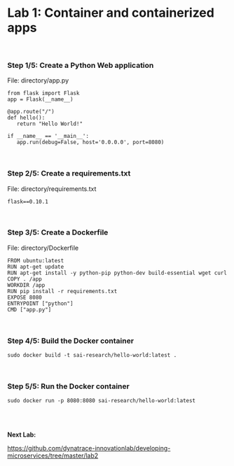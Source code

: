 # Lab 1: Container and containerized apps

<br>

### Step 1/5: Create a Python Web application

File: directory/app.py

```
from flask import Flask 
app = Flask(__name__) 

@app.route("/")
def hello(): 
   return "Hello World!"

if __name__ == '__main__':
   app.run(debug=False, host='0.0.0.0', port=8080)
```

<br>

### Step 2/5: Create a requirements.txt

File: directory/requirements.txt

```
flask==0.10.1
```

<br>

### Step 3/5: Create a Dockerfile

File: directory/Dockerfile

```
FROM ubuntu:latest 
RUN apt-get update 
RUN apt-get install -y python-pip python-dev build-essential wget curl
COPY . /app 
WORKDIR /app 
RUN pip install -r requirements.txt 
EXPOSE 8080 
ENTRYPOINT ["python"] 
CMD ["app.py"]
```

<br>

### Step 4/5: Build the Docker container

```
sudo docker build -t sai-research/hello-world:latest .
```

<br>

### Step 5/5: Run the Docker container

```
sudo docker run -p 8080:8080 sai-research/hello-world:latest
```

<br>
<br>

__Next Lab:__

https://github.com/dynatrace-innovationlab/developing-microservices/tree/master/lab2
